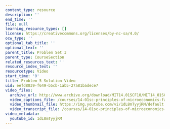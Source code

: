 ```yaml
---
content_type: resource
description: ''
end_time: ''
file: null
learning_resource_types: []
license: https://creativecommons.org/licenses/by-nc-sa/4.0/
ocw_type: ''
optional_tab_title: ''
optional_text: ''
parent_title: Problem Set 3
parent_type: CourseSection
related_resources_text: ''
resource_index_text: ''
resourcetype: Video
start_time: '0'
title: Problem 5 Solution Video
uid: eefd8039-f649-b5cb-1ab5-27a81badece7
video_files:
  archive_url: http://www.archive.org/download/MIT14.01SCF10/MIT14_01SCF10_problem_3-5_300k.mp4
  video_captions_file: /courses/14-01sc-principles-of-microeconomics-fall-2011/5a38182d6db15a7abe0642952542dbae_1dL8mTyyjRM.vtt
  video_thumbnail_file: https://img.youtube.com/vi/1dL8mTyyjRM/default.jpg
  video_transcript_file: /courses/14-01sc-principles-of-microeconomics-fall-2011/fcff9958167ef6e290671027a0726139_1dL8mTyyjRM.pdf
video_metadata:
  youtube_id: 1dL8mTyyjRM
---
```

